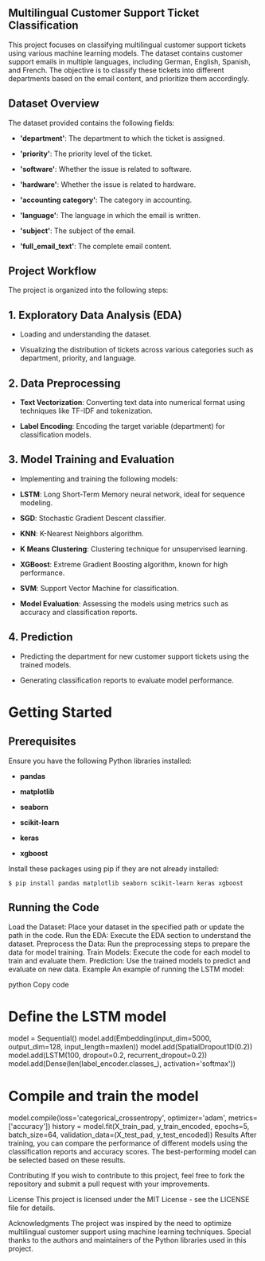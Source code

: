 ## Multilingual Customer Support Ticket Classification

This project focuses on classifying multilingual customer support tickets using various machine learning models. The dataset contains customer support emails in multiple languages, including German, English, Spanish, and French. The objective is to classify these tickets into different departments based on the email content, and prioritize them accordingly.

## Dataset Overview
 
The dataset provided contains the following fields:

- **'department'**: The department to which the ticket is assigned.
  
- **'priority'**: The priority level of the ticket.

- **'software'**: Whether the issue is related to software.

- **'hardware'**: Whether the issue is related to hardware.

- **'accounting category'**: The category in accounting.

- **'language'**: The language in which the email is written.

- **'subject'**: The subject of the email.

- **'full_email_text'**: The complete email content.

## Project Workflow

The project is organized into the following steps:

## 1. Exploratory Data Analysis (EDA)

- Loading and understanding the dataset.
  
- Visualizing the distribution of tickets across various categories such as department, priority, and language.

## 2. Data Preprocessing

- **Text Vectorization**: Converting text data into numerical format using techniques like TF-IDF and tokenization.

- **Label Encoding**: Encoding the target variable (department) for classification models.


## 3. Model Training and Evaluation

- Implementing and training the following models:

- **LSTM**: Long Short-Term Memory neural network, ideal for sequence modeling.

- **SGD**: Stochastic Gradient Descent classifier.

- **KNN**: K-Nearest Neighbors algorithm.

- **K Means Clustering**: Clustering technique for unsupervised learning.

- **XGBoost**: Extreme Gradient Boosting algorithm, known for high performance.

- **SVM**: Support Vector Machine for classification.

- **Model Evaluation**: Assessing the models using metrics such as accuracy and classification reports.

## 4. Prediction

- Predicting the department for new customer support tickets using the trained models.

- Generating classification reports to evaluate model performance.

# Getting Started

## Prerequisites

Ensure you have the following Python libraries installed:

- **pandas**

- **matplotlib**

- **seaborn**

- **scikit-learn**

- **keras**

- **xgboost**

Install these packages using pip if they are not already installed:

```
$ pip install pandas matplotlib seaborn scikit-learn keras xgboost
```

## Running the Code

Load the Dataset: Place your dataset in the specified path or update the path in the code.
Run the EDA: Execute the EDA section to understand the dataset.
Preprocess the Data: Run the preprocessing steps to prepare the data for model training.
Train Models: Execute the code for each model to train and evaluate them.
Prediction: Use the trained models to predict and evaluate on new data.
Example
An example of running the LSTM model:

python
Copy code
# Define the LSTM model
model = Sequential()
model.add(Embedding(input_dim=5000, output_dim=128, input_length=maxlen))
model.add(SpatialDropout1D(0.2))
model.add(LSTM(100, dropout=0.2, recurrent_dropout=0.2))
model.add(Dense(len(label_encoder.classes_), activation='softmax'))

# Compile and train the model
model.compile(loss='categorical_crossentropy', optimizer='adam', metrics=['accuracy'])
history = model.fit(X_train_pad, y_train_encoded, epochs=5, batch_size=64, validation_data=(X_test_pad, y_test_encoded))
Results
After training, you can compare the performance of different models using the classification reports and accuracy scores. The best-performing model can be selected based on these results.

Contributing
If you wish to contribute to this project, feel free to fork the repository and submit a pull request with your improvements.

License
This project is licensed under the MIT License - see the LICENSE file for details.

Acknowledgments
The project was inspired by the need to optimize multilingual customer support using machine learning techniques.
Special thanks to the authors and maintainers of the Python libraries used in this project.
